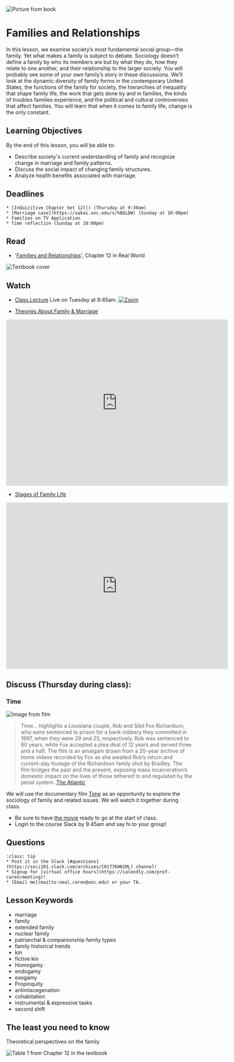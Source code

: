 ![Picture from book](../images/REALWORLD7_FIG12_CO.jpg)

# Families and Relationships


In this lesson, we examine society’s most fundamental social group—the family. Yet what makes a family is subject to debate. Sociology doesn’t define a family by who its members are but by what they do, how they relate to one another, and their relationship to the larger society. You will probably see some of your own family’s story in these discussions. We’ll look at the dynamic diversity of family forms in the contemporary United States, the functions of the family for society, the hierarchies of inequality that shape family life, the work that gets done by and in families, the kinds of troubles families experience, and the political and cultural controversies that affect families. You will learn that when it comes to family life, change is the only constant.


## Learning Objectives

By the end of this lesson, you will be able to:     
* Describe society's current understanding of family and recognize change in marriage and family patterns.
* Discuss the social impact of changing family structures.
* Analyze health benefits associated with marriage.

## Deadlines

```{admonition} Be sure to hand these in before the deadline
* [InQuizitive Chapter Set 12]() (Thursday at 9:30am)
* [Marriage case](https://sakai.unc.edu/x/hBGLDW) (Sunday at 10:00pm)
* Families on TV Application
* Time reflection (Sunday at 10:00pm)

```

## Read
* '[Families and Relationships](https://ncia.wwnorton.com/87056/)', Chapter 12 in Real World

![Textbook cover](https://cdn.wwnorton.com/dam_booktitles/733/img/cover/9780393419337_300.jpeg)



## Watch


* [Class Lecture](https://unc.zoom.us/j/96531859232) Live on Tuesday at 9:45am.
[![Zoom](https://cuit.columbia.edu/sites/default/files/styles/cu_crop/public/content/zoom-logo-transparent-6.png?itok=PJk3QEss)](https://unc.zoom.us/j/96531859232)





* [Theories About Family & Marriage](https://www.youtube.com/watch?v=yaeiCEro0iU)




<iframe
width="600"
height="450"
    src="https://www.youtube.com/embed/yaeiCEro0iU"
    frameborder="0"
    allowfullscreen
></iframe>



* [Stages of Family Life](https://www.youtube.com/watch?v=eWTz3KBCxfg)


<iframe
width="600"
height="450"
    src="https://www.youtube.com/embed/eWTz3KBCxfg"
    frameborder="0"
    allowfullscreen
></iframe>




## Discuss (Thursday during class):
### Time

![Image from film](https://cdn.theatlantic.com/thumbor/CKa-ZYE0CgTtGZzN_g4N3AiNO7k=/0x765:4500x3296/1440x810/media/img/mt/2020/10/time_TIME_SG_00007_rgb/original.jpg)

> Time... highlights a Louisiana couple, Rob and Sibil Fox Richardson, who were sentenced to prison for a bank robbery they committed in 1997, when they were 29 and 25, respectively. Rob was sentenced to 60 years, while Fox accepted a plea deal of 12 years and served three and a half. The film is an amalgam drawn from a 20-year archive of home videos recorded by Fox as she awaited Rob’s return and current-day footage of the Richardson family shot by Bradley. The film bridges the past and the present, exposing mass incarceration’s domestic impact on the lives of those tethered to and regulated by the penal system. [The Atlantic](https://www.theatlantic.com/culture/archive/2020/10/garrett-bradley-time-a-gripping-look-at-prisons-impact-on-families/616767/)


We will use the documentary film [Time](https://www.youtube.com/watch?v=t1vsaXF_Xz0) as an opportunity to explore the sociology of family and related issues.  We will watch it together during class.
* Be sure to have [the movie](https://www.youtube.com/watch?v=t1vsaXF_Xz0) ready to go at the start of class.
* Login to the course Slack by 9:45am and say hi to your group!






## Questions

```{admonition} If you have any questions at all about what you are supposed to do on this lesson, please remember I am here to help. Reach out any time so I can support your success.
:class: tip
* Post it in the Slack [#questions](https://soci101.slack.com/archives/C0177KHN1ML) channel!
* Signup for [virtual office hours](https://calendly.com/prof-caren/meeting)!
* [Email me](mailto:neal.caren@unc.edu) or your TA.
```


## Lesson Keywords
* marriage
* family  
* extended family
* nuclear family
* patriarchal & companionship family types
* family historical trends
* kin
* fictive kin
* Homogamy
* endogamy
* exogamy
* Propinquity
* antimiscegenation
* cohabitation
* instrumental & expressive tasks
* second shift





## The least you need to know
Theoretical perspectives on the family

![Table 1 from Chapter 12 in the textbook](../images/REALWORLD7_TABLE12.01.jpg "Table 1 from Chapter 12 in the textbook")
